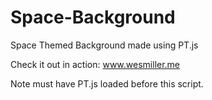 # Space-Background
Space Themed Background made using PT.js

Check it out in action: www.wesmiller.me

Note must have PT.js loaded before this script.